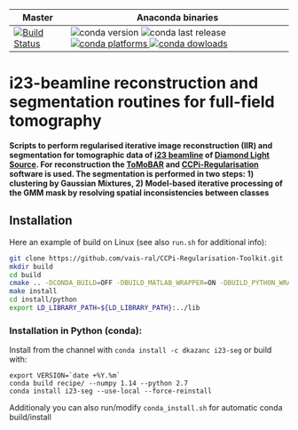 | Master | Anaconda binaries |
|--------|-------------------|
| [![Build Status](https://travis-ci.org/dkazanc/i23seg.svg?branch=master)](https://travis-ci.org/dkazanc/i23seg.svg?branch=master) | ![conda version](https://anaconda.org/dkazanc/i23-seg/badges/version.svg) ![conda last release](https://anaconda.org/dkazanc/i23-seg/badges/latest_release_date.svg) [![conda platforms](https://anaconda.org/dkazanc/i23-seg/badges/platforms.svg) ![conda dowloads](https://anaconda.org/dkazanc/i23-seg/badges/downloads.svg)](https://anaconda.org/dkazanc/i23-seg/) |

# i23-beamline reconstruction and segmentation routines for full-field tomography

**Scripts to perform regularised iterative image reconstruction (IIR) and segmentation for tomographic data of [i23 beamline](https://www.diamond.ac.uk/Instruments/Mx/I23.html) of [Diamond Light Source](http://diamond.ac.uk/). For reconstruction the [ToMoBAR](https://github.com/dkazanc/ToMoBAR) and [CCPi-Regularisation](https://github.com/vais-ral/CCPi-Regularisation-Toolkit) software is used. The segmentation is performed in two steps: 1) clustering by Gaussian Mixtures, 2) Model-based iterative processing of the GMM mask by resolving spatial inconsistencies between classes** 

## Installation 
Here an example of build on Linux (see also `run.sh` for additional info):

```bash
git clone https://github.com/vais-ral/CCPi-Regularisation-Toolkit.git
mkdir build 
cd build
cmake .. -DCONDA_BUILD=OFF -DBUILD_MATLAB_WRAPPER=ON -DBUILD_PYTHON_WRAPPER=ON -DCMAKE_BUILD_TYPE=Release -DCMAKE_INSTALL_PREFIX=./install
make install
cd install/python
export LD_LIBRARY_PATH=${LD_LIBRARY_PATH}:../lib
```

### Installation in Python (conda):
Install from the channel with `conda install -c dkazanc i23-seg` or build with:
```
export VERSION=`date +%Y.%m`
conda build recipe/ --numpy 1.14 --python 2.7  
conda install i23-seg --use-local --force-reinstall
```
Additionaly you can also run/modify `conda_install.sh` for automatic conda build/install

